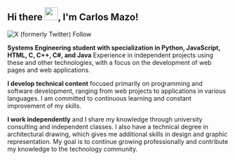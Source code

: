 ## Hi there <img src="https://raw.githubusercontent.com/MartinHeinz/MartinHeinz/master/wave.gif" width="30px">, I'm Carlos Mazo!

![X (formerly Twitter) Follow](https://img.shields.io/twitter/follow/CarlosMazoGil)

**Systems Engineering student with specialization in Python, JavaScript, HTML, C, C++, C#, and Java** Experience in independent projects using these and other technologies, with a focus on the development of web pages and web applications.

**I develop technical content** focused primarily on programming and software development, ranging from web projects to applications in various languages. I am committed to continuous learning and constant improvement of my skills.

**I work independently** and I share my knowledge through university consulting and independent classes. I also have a technical degree in architectural drawing, which gives me additional skills in design and graphic representation. My goal is to continue growing professionally and contribute my knowledge to the technology community.

<!--
**camazog1/camazog1** is a ✨ _special_ ✨ repository because its `README.md` (this file) appears on your GitHub profile.

Here are some ideas to get you started:

- 🔭 I’m currently working on ...
- 🌱 I’m currently learning ...
- 👯 I’m looking to collaborate on ...
- 🤔 I’m looking for help with ...
- 💬 Ask me about ...
- 📫 How to reach me: ...
- 😄 Pronouns: ...
- ⚡ Fun fact: ...
-->
